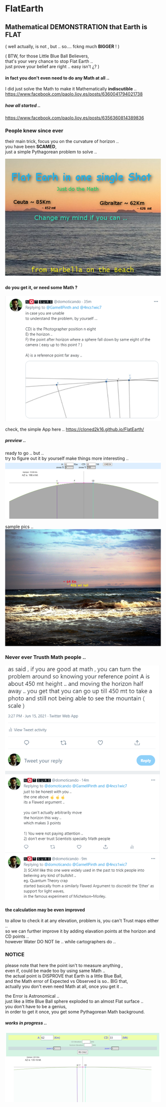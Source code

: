 # FlatEarth
## Mathematical DEMONSTRATION that Earth is FLAT 
( well actually, is not , but .. so.... fckng much **BIGGER** ! )  

( BTW, for those Little Blue Ball Believers,  
  that's your very chance to stop Flat Earth ..  
  just prove your belief are right ..  easy isn't ¿? )


#### in fact you don't even need to do any Math at all ..
I did just solve the Math to make it Mathematically **indiscutible** ..  
https://www.facebook.com/paolo.lioy.es/posts/6360041794021738

##### how all started ..  
https://www.facebook.com/paolo.lioy.es/posts/6356360814389836

### People knew since ever
their main trick, focus you on the curvature of horizon ..  
you have been **SCAMED**,  
just a simple Pythagorean problem to solve ..  

![](flat-earth-in-one-sinle-shot.png)

#### do you get it, or need some Math ?
![](theProblem.png)

check, the simple App here .. https://cloned2k16.github.io/FlatEarth/

##### preview ..
ready to go .. but ..  
try to figure out it by yourself make things more interesting ..  
![](preview.png)

sample pics ..
![](P6160446b.jpg)

### Never ever Trusth Math people ..
![](flawedArg.png)

#### the calculation may be even improved 
to allow to check it at any elevation, problem is, you can't Trust maps either ..  
so we can further improve it by adding elavation points at the horizon and CD points ..  
however Water DO NOT lie .. while cartographers do ..  

### NOTICE
please note that here the point isn't to measure anything ,  
even if, could be made too by using same Math ..  
the actual point is DISPROVE that Earth is a little Blue Ball,  
and the Math error of Expected vs Observed is so.. BIG that,   
actually you don't even need Math at all, once you get it ..   

the Error is Astronomical ..  
just like a little Blue Ball sphere exploded to an almost Flat surface ..  
you don't have to be a genius,  
in order to get it once, you get some Pythagorean Math background.  

##### works in progress ..
![](preview2.png)


